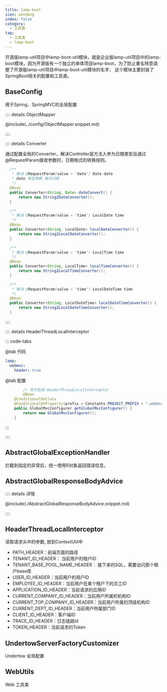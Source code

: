 ```yaml
---
title: lamp-boot
icon: wendang
index: false
category:
  - 工具类
tag:
  - 工具类
  - lamp-boot
---
```


开源版lamp-util项目中lamp-boot-util模块，就是企业版lamp-util项目中的lamp-boot模块，因为开源版有一个独立的单体项目lamp-boot，为了防止重名特意调整了开源版lamp-util项目中lamp-boot-util模块的名字， 这个模块主要封装了SpringBoot相关的配置和工具类。



## BaseConfig

用于Spring、SpringMVC的全局配置

:::: details ObjectMapper

@include(../config/ObjectMapper.snippet.md)

::::

:::: details Converter

通过配置全局的Converter，解决Controller层方法入参为日期类型且通过@RequestParam接收参数时，日期格式的转换规则。

```java
  /**
   * 解决 @RequestParam(value = "date") Date date
   * date 类型参数 格式问题
   */
  @Bean
  public Converter<String, Date> dateConvert() {
      return new String2DateConverter();
  }

  /**
   * 解决 @RequestParam(value = "time") LocalDate time
   */
  @Bean
  public Converter<String, LocalDate> localDateConverter() {
      return new String2LocalDateConverter();
  }

  /**
   * 解决 @RequestParam(value = "time") LocalTime time
   */
  @Bean
  public Converter<String, LocalTime> localTimeConverter() {
      return new String2LocalTimeConverter();
  }

  /**
   * 解决 @RequestParam(value = "time") LocalDateTime time
   */
  @Bean
  public Converter<String, LocalDateTime> localDateTimeConverter() {
      return new String2LocalDateTimeConverter();
  }
```

::::

:::: details HeaderThreadLocalInterceptor

::: code-tabs

@tab 代码 

```yml
lamp:
  webmvc:
    header: true
```

@tab 配置

```java
		// 用于启用 HeaderThreadLocalInterceptor
		@Bean
    @ConditionalOnClass
    @ConditionalOnProperty(prefix = Constants.PROJECT_PREFIX + ".webmvc", name = "header", havingValue = "true", matchIfMissing = true)
    public GlobalMvcConfigurer getGlobalMvcConfigurer() {
        return new GlobalMvcConfigurer();
    }
```

:::

::::

## AbstractGlobalExceptionHandler 

拦截到指定的异常后，统一使用R对象返回错误信息。



## AbstractGlobalResponseBodyAdvice


:::: details 详情

@include(./AbstractGlobalResponseBodyAdvice.snippet.md)

::::



## HeaderThreadLocalInterceptor

读取请求头中的参数, 放到ContextUtil中

- PATH_HEADER：前端页面的路径
- TENANT_ID_HEADER： 当前用户的租户ID
- TENANT_BASE_POOL_NAME_HEADER： 接下来的SQL，需要访问那个租户base库
- USER_ID_HEADER：当前用户的用户ID
- EMPLOYEE_ID_HEADER：当前用户在某个租户下的员工ID
- APPLICATION_ID_HEADER：当前请求的应用ID
- CURRENT_COMPANY_ID_HEADER：当前用户所属的机构ID
- CURRENT_TOP_COMPANY_ID_HEADER：当前用户所属的顶级机构ID
- CURRENT_DEPT_ID_HEADER：当前用户所属部门ID
- CLIENT_ID_HEADER：客户端ID
- TRACE_ID_HEADER：日志链路Id
- TOKEN_HEADER：当前请求的Token



## UndertowServerFactoryCustomizer 

Undertow 全局配置



## WebUtils

Web 工具类

